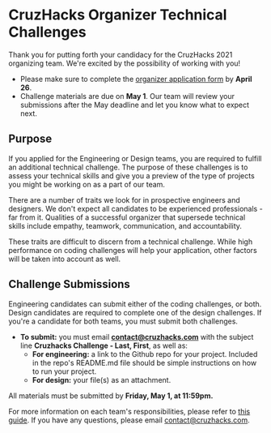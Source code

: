 # CruzHacks Organizer Technical Challenges

Thank you for putting forth your candidacy for the CruzHacks 2021 organizing team. We're excited by the possibility of working with you!  
* Please make sure to complete the [organizer application form](https://tinyurl.com/cruzhacks-organizer-app) by **April 26**.
* Challenge materials are due on **May 1**. Our team will review your submissions after the May deadline and let you know what to expect next.

## Purpose

If you applied for the Engineering or Design teams, you are required to fulfill an additional technical challenge. The purpose of these challenges is to assess your technical skills and give you a preview of the type of projects you might be working on as a part of our team.

There are a number of traits we look for in prospective engineers and designers. We don't expect all candidates to be experienced professionals - far from it. Qualities of a successful organizer that supersede technical skills include empathy, teamwork, communication, and accountability.

These traits are difficult to discern from a technical challenge. While high performance on coding challenges will help your application, other factors will be taken into account as well.

## Challenge Submissions

Engineering candidates can submit either of the coding challenges, or both. Design candidates are required to complete one of the design challenges. If you're a candidate for both teams, you must submit both challenges.

- **To submit:** you must email **contact@cruzhacks.com** with the subject line **Cruzhacks Challenge - Last, First**, as well as:
  - **For engineering:** a link to the Github repo for your project. Included in the repo's README.md file should be simple instructions on how to run your project. 
  - **For design:** your file(s) as an attachment.

All materials must be submitted by **Friday, May 1, at 11:59pm.**

For more information on each team's responsibilities, please refer to [this guide](https://tinyurl.com/cruzhacks-organizer-info). If you have any questions, please email contact@cruzhacks.com.

